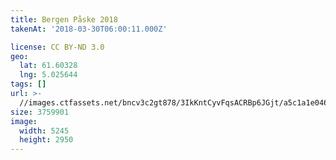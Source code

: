 ```yaml
---
title: Bergen Påske 2018
takenAt: '2018-03-30T06:00:11.000Z'

license: CC BY-ND 3.0
geo:
  lat: 61.60328
  lng: 5.025644
tags: []
url: >-
  //images.ctfassets.net/bncv3c2gt878/3IkKntCyvFqsACRBp6JGjt/a5c1a1e046629b5c9e20cda7d5a8bc04/bergen-pske-2018_41134515022_o
size: 3759901
image:
  width: 5245
  height: 2950
---
```

